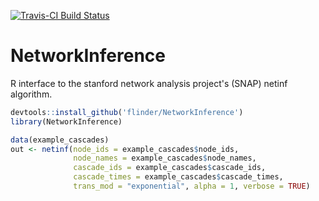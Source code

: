[![Travis-CI Build Status](https://travis-ci.org/flinder/NetworkInference.svg?branch=master)](https://travis-ci.org/flinder/NetworkInference)

# NetworkInference

R interface to the stanford network analysis project's (SNAP) netinf algorithm.


```R
devtools::install_github('flinder/NetworkInference')
library(NetworkInference)

data(example_cascades)
out <- netinf(node_ids = example_cascades$node_ids, 
              node_names = example_cascades$node_names, 
              cascade_ids = example_cascades$cascade_ids, 
              cascade_times = example_cascades$cascade_times,
              trans_mod = "exponential", alpha = 1, verbose = TRUE)
```